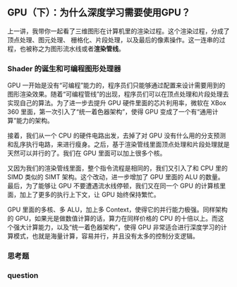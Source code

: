 ## GPU（下）：为什么深度学习需要使用GPU？

上一讲，我带你一起看了三维图形在计算机里的渲染过程。这个渲染过程，分成了顶点处理、图元处理、 栅格化、片段处理，以及最后的像素操作。这一连串的过程，也被称之为图形流水线或者**渲染管线**。

### Shader 的诞生和可编程图形处理器

GPU 一开始是没有“可编程”能力的，程序员们只能够通过配置来设计需要用到的图形渲染效果。随着“可编程管线”的出现，程序员们可以在顶点处理和片段处理去实现自己的算法。为了进一步去提升 GPU 硬件里面的芯片利用率，微软在 XBox 360 里面，第一次引入了“统一着色器架构”，使得 GPU 变成了一个有“通用计算”能力的架构。

接着，我们从一个 CPU 的硬件电路出发，去掉了对 GPU 没有什么用的分支预测和乱序执行电路，来进行瘦身。之后，基于渲染管线里面顶点处理和片段处理就是天然可以并行的了。我们在 GPU 里面可以加上很多个核。

又因为我们的渲染管线里面，整个指令流程是相同的，我们又引入了和 CPU 里的 SIMD 类似的 SIMT 架构。这个改动，进一步增加了 GPU 里面的 ALU 的数量。最后，为了能够让 GPU 不要遭遇流水线停顿，我们又在同一个 GPU 的计算核里面，加上了更多的执行上下文，让 GPU 始终保持繁忙。

GPU 里面的多核、多 ALU，加上多 Context，使得它的并行能力极强。同样架构的 GPU，如果光是做数值计算的话，算力在同样价格的 CPU 的十倍以上。而这个强大计算能力，以及“统一着色器架构”，使得 GPU 非常适合进行深度学习的计算模式，也就是海量计算，容易并行，并且没有太多的控制分支逻辑。


### 思考题
### question